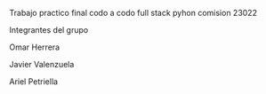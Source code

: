 Trabajo practico final codo a codo full stack pyhon comision 23022

Integrantes del grupo

Omar Herrera

Javier Valenzuela

Ariel Petriella